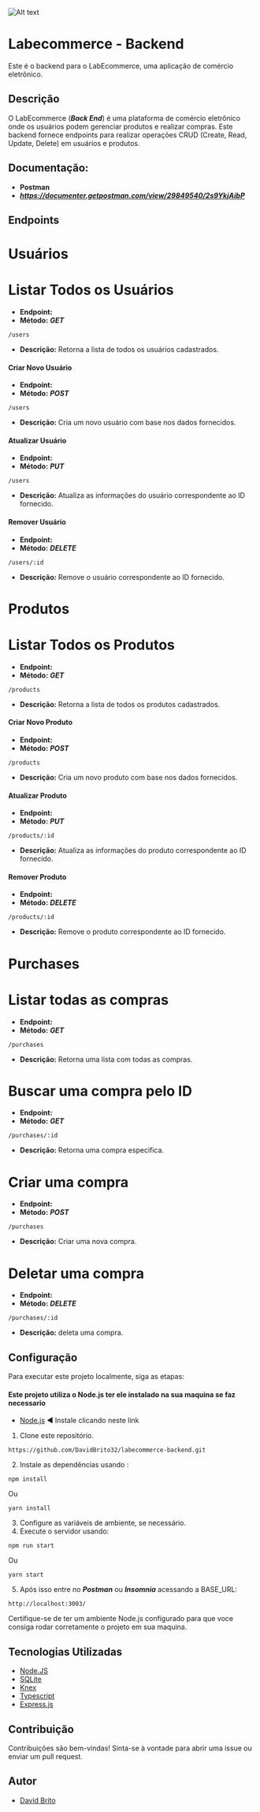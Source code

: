 ![Alt text](./public/image.png)

# Labecommerce - Backend

Este é o backend para o LabEcommerce, uma aplicação de comércio eletrônico.

## Descrição

O LabEcommerce (**_Back End_**) é uma plataforma de comércio eletrônico onde os usuários podem gerenciar produtos e realizar compras. Este backend fornece endpoints para realizar operações CRUD (Create, Read, Update, Delete) em usuários e produtos.

## Documentação:
- **Postman**
- **_https://documenter.getpostman.com/view/29849540/2s9YkjAibP_**

## Endpoints

# Usuários

# Listar Todos os Usuários

- **Endpoint:** 
- **Método:** **_GET_**
```
/users
```
- **Descrição:** Retorna a lista de todos os usuários cadastrados.

#### Criar Novo Usuário

- **Endpoint:** 
- **Método:** **_POST_**
```
/users
```
- **Descrição:** Cria um novo usuário com base nos dados fornecidos.

#### Atualizar Usuário

- **Endpoint:**
- **Método:** **_PUT_**
```
/users
```
- **Descrição:** Atualiza as informações do usuário correspondente ao ID fornecido.

#### Remover Usuário

- **Endpoint:**
- **Método:** **_DELETE_**
```
/users/:id
```
- **Descrição:** Remove o usuário correspondente ao ID fornecido.


# Produtos

# Listar Todos os Produtos

- **Endpoint:** 
- **Método:** **_GET_**
```
/products
```
- **Descrição:** Retorna a lista de todos os produtos cadastrados.

#### Criar Novo Produto

- **Endpoint:** 
- **Método:** **_POST_**
```
/products
```
- **Descrição:** Cria um novo produto com base nos dados fornecidos.

#### Atualizar Produto

- **Endpoint:** 
- **Método:** **_PUT_**
```
/products/:id
```
- **Descrição:** Atualiza as informações do produto correspondente ao ID fornecido.

#### Remover Produto

- **Endpoint:** 
- **Método:** **_DELETE_**
```
/products/:id
```
- **Descrição:** Remove o produto correspondente ao ID fornecido.


# Purchases

# Listar todas as compras

- **Endpoint:**
- **Método:** **_GET_**
```
/purchases
```

- **Descrição:** Retorna uma lista com todas as compras.

# Buscar uma compra pelo ID
- **Endpoint:**
- **Método:** **_GET_**
```
/purchases/:id
```

- **Descrição:** Retorna uma compra especifica.

# Criar uma compra
- **Endpoint:**
- **Método:** **_POST_**
```
/purchases
```

- **Descrição:** Criar uma nova compra.

# Deletar uma compra
- **Endpoint:**
- **Método:** **_DELETE_**
```
/purchases/:id
```

- **Descrição:** deleta uma compra.


## Configuração

Para executar este projeto localmente, siga as etapas:

#### Este projeto utiliza o Node.js ter ele instalado na sua maquina se faz necessario
 - [Node.js](https://nodejs.org) ◀️ Instale clicando neste link

1. Clone este repositório.
```
https://github.com/DavidBrito32/labecommerce-backend.git
```
2. Instale as dependências usando :
```
npm install
```
Ou 

```
yarn install
```

3. Configure as variáveis de ambiente, se necessário.
4. Execute o servidor usando:
```
npm run start
```
Ou 

```
yarn start
```
5. Após isso entre no **_Postman_** ou **_Insomnia_** acessando a BASE_URL: 
```
http://localhost:3003/
```

Certifique-se de ter um ambiente Node.js configurado para que voce consiga rodar corretamente o projeto em sua maquina.

## Tecnologias Utilizadas


- [Node.JS](https://nodejs.org)
- [SQLite](https://www.sqlite.org/index.html)
- [Knex](https://knexjs.org/)
- [Typescript](https://typescriptlang.org)
- [Express.js](https://expressjs.com/pt-br/)

## Contribuição

Contribuições são bem-vindas! Sinta-se à vontade para abrir uma issue ou enviar um pull request.

## Autor

* [David Brito](davidbrito.carneiro458@gmail.com)

